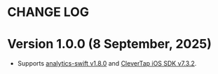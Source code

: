 # CHANGE LOG

Version 1.0.0 (8 September, 2025)
===================================
* Supports [analytics-swift v1.8.0](https://github.com/segmentio/analytics-swift) and [CleverTap iOS SDK v7.3.2](https://github.com/CleverTap/clevertap-ios-sdk/blob/master/CHANGELOG.md#version-732-august-08-2025).